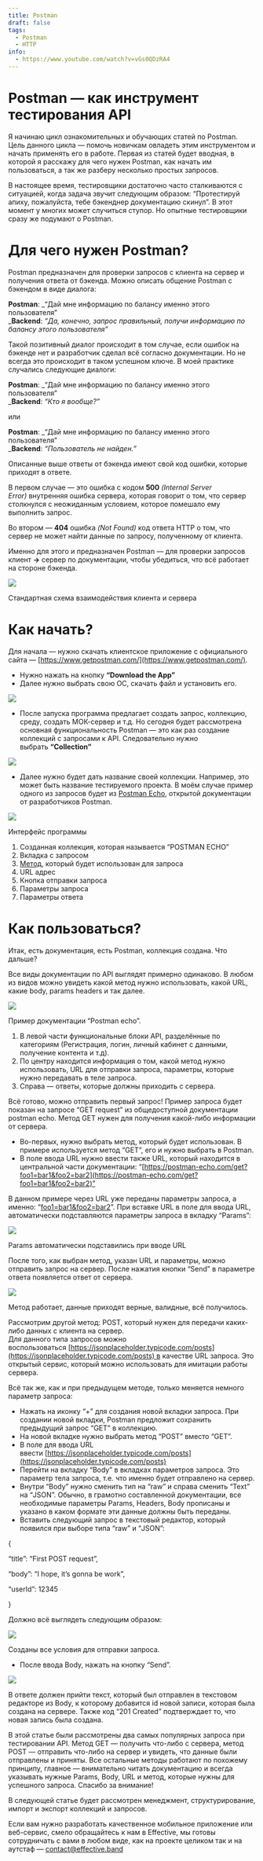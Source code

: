 ```yaml
---
title: Postman
draft: false
tags:
  - Postman
  - HTTP
info:
  - https://www.youtube.com/watch?v=vGs0QDzRA4
---
```

# Postman — как инструмент тестирования API

Я начинаю цикл ознакомительных и обучающих статей по Postman. Цель данного цикла — помочь новичкам овладеть этим инструментом и начать применять его в работе. Первая из статей будет вводная, в которой я расскажу для чего нужен Postman, как начать им пользоваться, а так же разберу несколько простых запросов.

В настоящее время, тестировщики достаточно часто сталкиваются с ситуацией, когда задача звучит следующим образом: “Протестируй апиху, пожалуйста, тебе бэкенднер документацию скинул”. В этот момент у многих может случиться ступор. Но опытные тестировщики сразу же подумают о Postman.

# Для чего нужен Postman?

Postman предназначен для проверки запросов с клиента на сервер и получения ответа от бэкенда. Можно описать общение Postman с бэкендом в виде диалога:

**Postman**: _“Дай мне информацию по балансу именно этого пользователя”  
_**Backend**: _“Да, конечно, запрос правильный, получи информацию по балансу этого пользователя”_

Такой позитивный диалог происходит в том случае, если ошибок на бэкенде нет и разработчик сделал всё согласно документации. Но не всегда это происходит в таком успешном ключе. В моей практике случались следующие диалоги:

**Postman**: _“Дай мне информацию по балансу именно этого пользователя”  
_**Backend**: _“Кто я вообще?”_

или

**Postman**: _“Дай мне информацию по балансу именно этого пользователя”  
_**Backend**: _“Пользователь не найден.”_

Описанные выше ответы от бэкенда имеют свой код ошибки, которые приходят в ответе.

В первом случае — это ошибка с кодом **500** _(Internal Server Error)_ внутренняя ошибка сервера, которая говорит о том, что сервер столкнулся с неожиданным условием, которое помешало ему выполнить запрос.

Во втором — **404** ошибка _(Not Found)_ код ответа HTTP о том, что сервер не может найти данные по запросу, полученному от клиента.

Именно для этого и предназначен Postman — для проверки запросов клиент **→** сервер по документации, чтобы убедиться, что всё работает на стороне бэкенда.

![](https://miro.medium.com/max/700/1*QfIceF_Xx9BSSZVLwXfOsw.png)

Стандартная схема взаимодействия клиента и сервера

# Как начать?

Для начала — нужно скачать клиентское приложение с официального сайта — [https://www.getpostman.com/](https://www.getpostman.com/).

-   Нужно нажать на кнопку **“Download the App”**
-   Далее нужно выбрать свою ОС, скачать файл и установить его.

![](https://miro.medium.com/max/700/0*wVh75XobgP7DduVm)

-   После запуска программа предлагает создать запрос, коллекцию, среду, создать МОК-сервер и т.д. Но сегодня будет рассмотрена основная функциональность Postman — это как раз создание коллекций с запросами к API. Следовательно нужно выбрать **“Collection”**

![](https://miro.medium.com/max/700/0*EdkagS44A1T7eUSw)

-   Далее нужно будет дать название своей коллекции. Например, это может быть название тестируемого проекта. В моём случае пример одного из запросов будет из [Postman Echo](https://docs.postman-echo.com/?version=latest), открытой документации от разработчиков Postman.

![](https://miro.medium.com/max/700/0*Voi74s4cTH4qxaIV)

Интерфейс программы

1.  Созданная коллекция, которая называется “POSTMAN ECHO”
2.  Вкладка с запросом
3.  [Метод](https://ru.wikipedia.org/wiki/HTTP#%D0%9C%D0%B5%D1%82%D0%BE%D0%B4%D1%8B), который будет использован для запроса
4.  URL адрес
5.  Кнопка отправки запроса
6.  Параметры запроса
7.  Параметры ответа

# Как пользоваться?

Итак, есть документация, есть Postman, коллекция создана. Что дальше?

Все виды документации по API выглядят примерно одинаково. В любом из видов можно увидеть какой метод нужно использовать, какой URL, какие body, params headers и так далее.

![](https://miro.medium.com/max/700/0*hz1qK9Mn2mIlDi5p)

Пример документации “Postman echo”.

1.  В левой части функциональные блоки API, разделённые по категориям (Регистрация, логин, личный кабинет с данными, получение контента и т.д).
2.  По центру находится информация о том, какой метод нужно использовать, URL для отправки запроса, параметры, которые нужно передавать в теле запроса.
3.  Справа — ответы, которые должны приходить с сервера.

Всё готово, можно отправить первый запрос! Пример запроса будет показан на запросе “GET request” из общедоступной документации postman echo. Метод GET нужен для получения какой-либо информации от сервера.

-   Во-первых, нужно выбрать метод, который будет использован. В примере используется метод “GET”, его и нужно выбрать в Postman.
-   В поле ввода URL нужно ввести также URL, который находится в центральной части документации: “[https://postman-echo.com/get?foo1=bar1&foo2=bar2](https://postman-echo.com/get?foo1=bar1&foo2=bar2)”

В данном примере через URL уже переданы параметры запроса, а именно: “[foo1=bar1&foo2=bar2](https://postman-echo.com/get?foo1=bar1&foo2=bar2)”. При вставке URL в поле для ввода URL, автоматически подставляются параметры запроса в вкладку “Params”:

![](https://miro.medium.com/max/700/0*2jHjHxRbAhoUyoit)

Params автоматически подставились при вводе URL

После того, как выбран метод, указан URL и параметры, можно отправить запрос на сервер. После нажатия кнопки “Send” в параметре ответа появляется ответ от сервера.

![](https://miro.medium.com/max/700/0*ZrmFmXxo_yRfUe_h)

Метод работает, данные приходят верные, валидные, всё получилось.

Рассмотрим другой метод: POST, который нужен для передачи каких-либо данных с клиента на сервер.  
Для данного типа запросов можно воспользоваться [https://jsonplaceholder.typicode.com/posts](https://jsonplaceholder.typicode.com/posts) в качестве URL запроса. Это открытый сервис, который можно использовать для имитации работы сервера.

Всё так же, как и при предыдущем методе, только меняется немного параметр запроса:

-   Нажать на иконку “+” для создания новой вкладки запроса. При создании новой вкладки, Postman предложит сохранить предыдущий запрос “GET” в коллекцию.
-   На новой вкладке нужно выбрать метод “POST” вместо “GET”.
-   В поле для ввода URL ввести [https://jsonplaceholder.typicode.com/posts](https://jsonplaceholder.typicode.com/posts)
-   Перейти на вкладку “Body” в вкладках параметров запроса. Это параметр тела запроса, т.е. что именно будет отправлено на сервер.
-   Внутри “Body” нужно сменить тип на “raw” и справа сменить “Text” на “JSON”. Обычно, в грамотно составленной документации, все необходимые параметры Params, Headers, Body прописаны и указано в каком формате эти данные должны быть переданы.
-   Вставить следующий запрос в текстовый редактор, который появился при выборе типа “raw” и “JSON”:

{

“title”: “First POST request”,

“body”: “I hope, it’s gonna be work”,

“userId”: 12345

}

Должно всё выглядеть следующим образом:

![](https://miro.medium.com/max/700/0*yugB5WngTqfR4t7C)

Созданы все условия для отправки запроса.

-   После ввода Body, нажать на кнопку “Send”.

![](https://miro.medium.com/max/700/0*9tpDgbW_sqlLSym1)

В ответе должен прийти текст, который был отправлен в текстовом редакторе из Body, к которому добавится id новой записи, которая была создана на сервере. Также код “201 Created” подтверждает то, что новая запись была создана.

В этой статье были рассмотрены два самых популярных запроса при тестировании API. Метод GET — получить что-либо с сервера, метод POST — отправить что-либо на сервер и увидеть, что данные были отправлены и приняты. Все остальные методы работают по похожему принципу, главное — внимательно читать документацию и всегда указывать нужные Params, Body, URL и метод, которые нужны для успешного запроса. Спасибо за внимание!

В следующей статье будет рассмотрен менеджмент, структурирование, импорт и экспорт коллекций и запросов.

Если вам нужно разработать качественное мобильное приложение или веб-сервис, смело обращайтесь к нам в Effective, мы готовы сотрудничать с вами в любом виде, как на проекте целиком так и на аутстаф — contact@effective.band